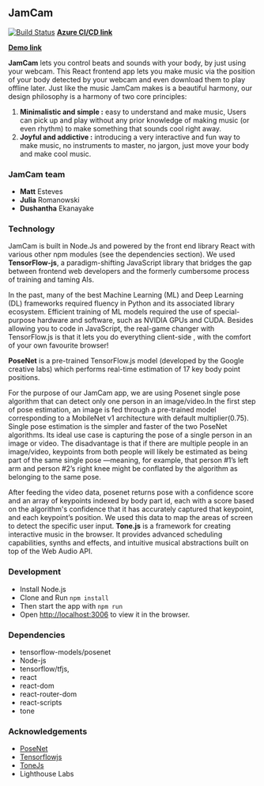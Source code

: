 ## JamCam

[![Build Status](https://dev.azure.com/dushantha0509/jamcam/_apis/build/status/JamCam-CI?branchName=master)](https://dev.azure.com/dushantha0509/jamcam/_build/latest?definitionId=4&branchName=master)
[**Azure CI/CD link**](https://jamcamreact.azurewebsites.net)

[**Demo link**](https://jamcam.ksatra.com)

**JamCam** lets you control beats and sounds with your body, by just using your webcam. This React frontend app lets you make music via the position of your body detected by your webcam and even download them to play offline later.
Just like the music JamCam makes is a beautiful harmony, our design philosophy is a harmony of two core principles:

1. **Minimalistic and simple :** easy to understand and make music, Users can pick up and play without any prior knowledge of making music (or even rhythm) to make something that sounds cool right away.
2. **Joyful and addictive :** introducing a very interactive and fun way to make music, no instruments to master, no jargon, just move your body and make cool music.

### JamCam team

- **Matt** Esteves
- **Julia** Romanowski
- **Dushantha** Ekanayake

### Technology

JamCam is built in Node.Js and powered by the front end library React with various other npm modules (see the dependencies section). We used **TensorFlow-js**, a paradigm-shifting JavaScript library that bridges the gap between frontend web developers and the formerly cumbersome process of training and taming AIs.

In the past, many of the best Machine Learning (ML) and Deep Learning (DL) frameworks required fluency in Python and its associated library ecosystem. Efficient training of ML models required the use of special-purpose hardware and software, such as NVIDIA GPUs and CUDA. Besides allowing you to code in JavaScript, the real-game changer with TensorFlow.js is that it lets you do everything client-side , with the comfort of your own favourite browser!

**PoseNet** is a pre-trained TensorFlow.js model (developed by the Google creative labs) which performs real-time estimation of 17 key body point positions.

For the purpose of our JamCam app, we are using Posenet single pose algorithm that can detect only one person in an image/video.In the first step of pose estimation, an image is fed through a pre-trained model corresponding to a MobileNet v1 architecture with default multiplier(0.75). Single pose estimation is the simpler and faster of the two PoseNet algorithms. Its ideal use case is capturing the pose of a single person in an image or video. The disadvantage is that if there are multiple people in an image/video, keypoints from both people will likely be estimated as being part of the same single pose —meaning, for example, that person #1’s left arm and person #2’s right knee might be conflated by the algorithm as belonging to the same pose.

After feeding the video data, posenet returns pose with a confidence score and an array of keypoints indexed by body part id, each with a score based on the algorithm's confidence that it has accurately captured that keypoint, and each keypoint’s position. We used this data to map the areas of screen to detect the specific user input.
**Tone.js** is a framework for creating interactive music in the browser. It provides advanced scheduling capabilities, synths and effects, and intuitive musical abstractions built on top of the Web Audio API.

### Development

- Install Node.js
- Clone and Run `npm install`
- Then start the app with `npm run`
- Open [http://localhost:3006](http://localhost:3000) to view it in the browser.

### Dependencies

- tensorflow-models/posenet
- Node-js
- tensorflow/tfjs,
- react
- react-dom
- react-router-dom
- react-scripts
- tone

### Acknowledgements

- [PoseNet](https://github.com/tensorflow/tfjs-models/tree/master/posenet)
- [Tensorflowjs](https://www.tensorflow.org/js)
- [ToneJs](https://tonejs.github.io/)
- Lighthouse Labs
